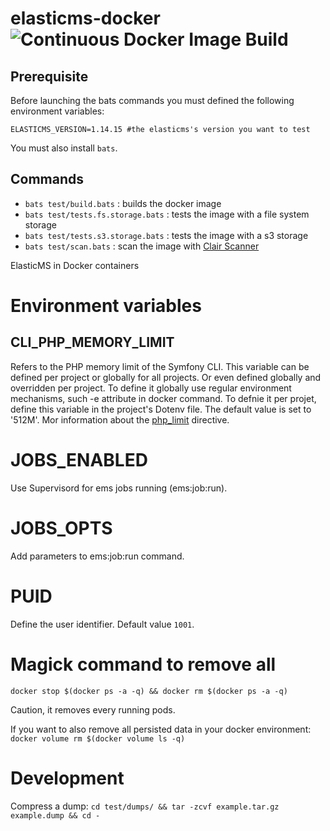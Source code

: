 # elasticms-docker ![Continuous Docker Image Build](https://github.com/ems-project/elasticms-docker/workflows/Continuous%20Docker%20Image%20Build/badge.svg)

## Prerequisite
Before launching the bats commands you must defined the following environment variables:
```dotenv
ELASTICMS_VERSION=1.14.15 #the elasticms's version you want to test
```
You must also install `bats`.

## Commands
 - `bats test/build.bats` : builds the docker image
 - `bats test/tests.fs.storage.bats` : tests the image with a file system storage
 - `bats test/tests.s3.storage.bats` : tests the image with a s3 storage
 - `bats test/scan.bats` : scan the image with [Clair Scanner](https://github.com/arminc/clair-scanner)
 

ElasticMS in Docker containers

# Environment variables
## CLI_PHP_MEMORY_LIMIT
Refers to the PHP memory limit of the Symfony CLI. This variable can be defined per project or globally for all projects. Or even defined globally and overridden per project. To define it globally use regular environment mechanisms, such -e attribute in docker command. To defnie it per projet, define this variable in the project's Dotenv file. The default value is set to '512M'. Mor information about the [php_limit](https://www.php.net/manual/en/ini.core.php#ini.memory-limit) directive.

# JOBS_ENABLED
Use Supervisord for ems jobs running (ems:job:run).

# JOBS_OPTS
Add parameters to ems:job:run command.

# PUID
Define the user identifier. Default value `1001`.



# Magick command to remove all
```docker stop $(docker ps -a -q) && docker rm $(docker ps -a -q)```

Caution, it removes every running pods.

If you want to also remove all persisted data in your docker environment:
`docker volume rm $(docker volume ls -q)`

# Development
Compress a dump:
`cd test/dumps/ && tar -zcvf example.tar.gz example.dump && cd -`